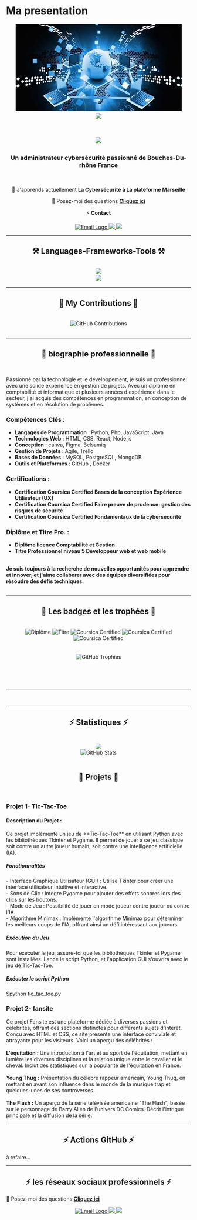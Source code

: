 # Ma presentation
<div align="center" >
    <img src="images/admin-reseau.jpg" alt="Administrateur Systèmes et Réseaux"> 
</div>
<div align="center" >
    <img align="center" src="https://visitor-badge.laobi.icu/badge?page_id=mohammed-zelmati.presentation" />
</div>

<h1 align="center">
    <img src="https://readme-typing-svg.herokuapp.com/?font=Righteous&size=30&center=true&vCenter=true&width=900&height=70&duration=4000&lines=Salut!+👋;+Je+suis+Mohammed+ZELMATI+!;+🔭+Espérant+administrateur+système+et+réseaux;" />
</h1>
<h3 align="center">Un administrateur cybersécurité passionné  de Bouches-Du-rhône France</h3>
<br/>
<div align="center">
 
 🌱 J'apprends actuellement **La Cybersécurité à La plateforme Marseille**

💬 Posez-moi des questions  **[Cliquez ici](https://github.com/mohammed-zelmati/presentation/issues)**

⚡  **Contact**
 </div>
<div align="center">
  <a href="mailto:mohammed.zelmati@laplateforme.io">
    <img src="https://img.shields.io/badge/Gmail-333333?style=for-the-badge&logo=gmail&logoColor=red" alt="Email Logo" />
  </a>
  <a href="https://www.linkedin.com/in/mohammed-zelmati-5a3283340/" target="_blank">
    <img src="https://img.shields.io/badge/LinkedIn-0077B5?style=for-the-badge&logo=linkedin&logoColor=white" target="_blank" />
  </a>
  <a href="https://mohammed-zelmati.github.io/" target="_blank">
     <img src="https://img.shields.io/badge/Portfolio-FF5722?style=for-the-badge&logo=todoist&logoColor=white" target="_blank" /> 
  </a>
</div>
 <hr/>
<h2 align="center">⚒️ Languages-Frameworks-Tools ⚒️</h2>
<br/>
<div align="center" background="white">
    <img src="https://skillicons.dev/icons?i=css,html,bootstrap,vscode,figma,git,github,debian" /><br>
    <img src="https://skillicons.dev/icons?i=python,javascript,php,mysql,bash,c#,java" />
</div>
<hr/>
<div align="center">
  <h2>🐍 My Contributions 🐍</h2>
  <br>
    <div align="center">
      <img alt="GitHub Contributions" src="https://ghchart.rshah.org/mohammed-zelmati" />
    </div>
  <br/>
</div>
<hr/>
<div align="center">
  <h2>🐍 biographie professionnelle 🐍</h2>
</div>
  <br>

Passionné par la technologie et le développement, je suis un professionnel avec une solide expérience en gestion de projets. Avec un diplôme en comptabilité et informatique et plusieurs années d'expérience dans le secteur, j'ai acquis des compétences en programmation, en conception de systèmes et en résolution de problèmes.

### Compétences Clés :
- **Langages de Programmation** : Python, Php, JavaScript, Java 
- **Technologies Web** : HTML, CSS, React, Node.js
- **Conception** : canva, Figma, Belsamiq
- **Gestion de Projets** : Agile, Trello
- **Bases de Données** : MySQL, PostgreSQL, MongoDB
- **Outils et Plateformes** : GitHub , Docker

### Certifications :
- **Certification Coursica Certified Bases de la conception Expérience Utilisateur (UX)**
- **Certification Coursica Certified Faire preuve de prudence: gestion des risques de sécurité**
- **Certification Coursica Certified Fondamentaux de la cybersécurité**
  <br>
### Diplôme et Titre Pro. :
- **Diplôme licence Comptabilité et Gestion**
- **Titre Professionnel niveau 5 Développeur web et web mobile**
<br/>
<strong>Je suis toujours à la recherche de nouvelles opportunités pour apprendre et innover, et j'aime collaborer avec des équipes diversifiées pour résoudre des défis techniques.</strong>
  <br/><br/>
<hr/>
<div>
<div align="center">
  <h2>🐍 Les badges et les trophées 🐍</h2>
</div>
  <br>
<div align="center">
  <!-- Diplôme Licence Comptabilité et Gestion -->
  <img src="https://img.shields.io/badge/Diplôme-Licence Comptabilité et Gestion-orange" alt="Diplôme" />

  <!-- Titre Professionnel DWWM -->
  <img src="https://img.shields.io/badge/Titre Professionnel-DWWM niveau 5-brown" alt="Titre" />
    
  <!-- Certification 1 Coursica -->
  <img src="https://img.shields.io/badge/Gestion des risques de sécurité-Coursica-blue" alt="Coursica Certified" />

  <!-- Certification 2 Coursica -->
  <img src="https://img.shields.io/badge/Coursica Certified-Fondamentaux de la cybersécurité-yellow" alt="Coursica Certified" />

  <!-- Certification 3 Coursica -->
  <img src="https://img.shields.io/badge/Bases de la conception Expérience Utilisateur (UX)-CoursicaCertified-brightgreen" alt="Coursica Certified" />
      <br/><br/><br/>
  <!-- GitHub Trophy -->
  <img src="https://github-profile-trophy.vercel.app/?username=mohammed-zelmati" alt="GitHub Trophies" />
</div>

  <br/><br/><br/>
</div>
<hr/>

<br/>
<hr/>
<h2 align="center">⚡ Statistiques ⚡</h2>
<br>
<div align="center">
    <img align="center" src="https://visitor-badge.laobi.icu/badge?page_id=mohammed-zelmati.presentation"/> 

</div>
<div align="center" >
    <img alt="GitHub Stats" src="https://github-readme-stats.vercel.app/api?username=mohammed-zelmati&show_icons=true&theme=radical&v=1" />
</div>
<br>
<div align="center">
    <h2>🐍 Projets 🐍</h2>
</div>
<br>
<h3>Projet 1- Tic-Tac-Toe</h3>
<h4> Description du Projet :</h4>
<p>Ce projet implémente un jeu de **Tic-Tac-Toe** en utilisant Python avec les bibliothèques Tkinter et Pygame. Il permet de jouer à ce jeu classique soit contre un autre joueur humain, soit contre une intelligence artificielle (IA).</p>

<h5>Fonctionnalités</h5> 
- Interface Graphique Utilisateur (GUI) : Utilise Tkinter pour créer une interface utilisateur intuitive et interactive.<br>
- Sons de Clic : Intègre Pygame pour ajouter des effets sonores lors des clics sur les boutons.<br>
- Mode de Jeu : Possibilité de jouer en mode joueur contre joueur ou contre l'IA.<br>
- Algorithme Minimax : Implémente l'algorithme Minimax pour déterminer les meilleurs coups de l'IA, offrant ainsi un défi intéressant aux joueurs.<br>
<h5>Exécution du Jeu</h5> 
Pour exécuter le jeu, assure-toi que les bibliothèques Tkinter et Pygame sont installées. Lance le script Python, et l'application GUI s'ouvrira avec le jeu de Tic-Tac-Toe.

##### Exécuter le script Python
$python tic_tac_toe.py
<br>
<h3>Projet 2- fansite</h3>
<p>Ce projet Fansite est une plateforme dédiée à diverses passions et célébrités, 
    offrant des sections distinctes pour différents sujets d'intérêt. 
    Conçu avec HTML et CSS, ce site présente une interface conviviale et
    attrayante pour les visiteurs. Voici un aperçu des célébrités :<br><br>
    <strong>L'équitation : </strong>Une introduction à l'art et au sport de l'équitation, mettant en lumière
    les diverses disciplines et la relation unique entre le cavalier et le cheval. Inclut 
    des statistiques sur la popularité de l'équitation en France.<br><br>
    <strong>Young Thug :</strong> Présentation du célèbre rappeur américain, Young Thug, en mettant en avant 
    son influence dans le monde de la musique trap et quelques-unes de ses controverses.<br><br>
    <strong>The Flash :</strong> Un aperçu de la série télévisée américaine "The Flash", basée sur le 
    personnage de Barry Allen de l'univers DC Comics. Décrit l'intrigue principale et la 
    diffusion de la série.
</p>
<hr/>
<h2 align="center">⚡ Actions GitHub ⚡</h2>
<p>à refaire...</p>
<!--div align="center" >
<img src="https://github.com/mohammed-zelmati/mohammed-zelmati.github.io/actions/workflows/ci.yml/badge.svg" alt="CI Build Status" />
</div-->
<hr/>
<h2 align="center">⚡ les réseaux sociaux professionnels ⚡</h2> 

💬 Posez-moi des questions  **[Cliquez ici](https://github.com/mohammed-zelmati/presentation/issues)**

 </div>
 
<div align="center">
  <a href="mailto:mohammed.zelmati@laplateforme.io">
    <img src="https://img.shields.io/badge/Gmail-333333?style=for-the-badge&logo=gmail&logoColor=red" alt="Email Logo" />
  </a>
  <a href="https://www.linkedin.com/in/mohammed-zelmati-5a3283340/" target="_blank">
    <img src="https://img.shields.io/badge/LinkedIn-0077B5?style=for-the-badge&logo=linkedin&logoColor=white" target="_blank" />
  </a>
  <a href="https://mohammed-zelmati.github.io/" target="_blank">
     <img src="https://img.shields.io/badge/Portfolio-FF5722?style=for-the-badge&logo=todoist&logoColor=white" target="_blank" /> 
  </a>
</div>
